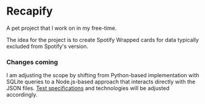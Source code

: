 # Recapify
A pet project that I work on in my free-time.

The idea for the project is to create Spotify Wrapped cards for data typically excluded from Spotify's version.

### Changes coming
I am adjusting the scope by shifting from Python-based implementation with SQLite queries to a Node.js-based approach that interacts directly with the JSON files. [Test specifications](https://github.com/ejshakman/recapify/wiki/Test-Specifications) and technologies will be adjusted accordingly.
